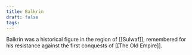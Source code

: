```yaml
---
title: Balkrin
draft: false
tags:
---
```

 Balkrin was a historical figure in the region of [[Sulwaf]], remembered for his resistance against the first conquests of [[The Old Empire]]. 